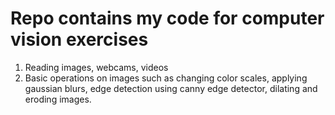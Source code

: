 # Repo contains my code for computer vision exercises

1. Reading images, webcams, videos
2. Basic operations on images such as changing color scales, applying gaussian blurs, edge detection using canny edge detector, dilating and eroding images.